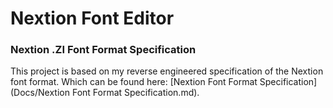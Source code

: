 # Nextion Font Editor

### Nextion .ZI Font Format Specification

This project is based on my reverse engineered specification of the Nextion font format. Which can be found here: [Nextion Font Format Specification](Docs/Nextion Font Format Specification.md).
